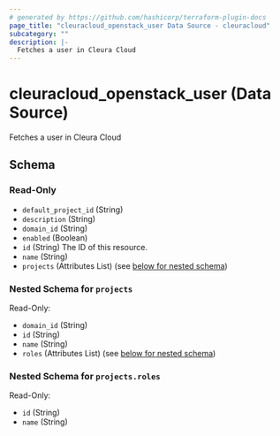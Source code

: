 ```yaml
---
# generated by https://github.com/hashicorp/terraform-plugin-docs
page_title: "cleuracloud_openstack_user Data Source - cleuracloud"
subcategory: ""
description: |-
  Fetches a user in Cleura Cloud
---
```


# cleuracloud_openstack_user (Data Source)

Fetches a user in Cleura Cloud



<!-- schema generated by tfplugindocs -->
## Schema

### Read-Only

- `default_project_id` (String)
- `description` (String)
- `domain_id` (String)
- `enabled` (Boolean)
- `id` (String) The ID of this resource.
- `name` (String)
- `projects` (Attributes List) (see [below for nested schema](#nestedatt--projects))

<a id="nestedatt--projects"></a>
### Nested Schema for `projects`

Read-Only:

- `domain_id` (String)
- `id` (String)
- `name` (String)
- `roles` (Attributes List) (see [below for nested schema](#nestedatt--projects--roles))

<a id="nestedatt--projects--roles"></a>
### Nested Schema for `projects.roles`

Read-Only:

- `id` (String)
- `name` (String)
